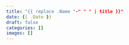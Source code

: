 ```yaml
---
title: "{{ replace .Name "-" " " | title }}"
date: {{ .Date }}
draft: false
categories: []
images: []
---
```

